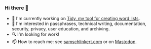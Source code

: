 ### Hi there 👋

<!--
**sts10/sts10** is a ✨ _special_ ✨ repository because its `README.md` (this file) appears on your GitHub profile.

Here are some ideas to get you started:
-->

- 🔭 I'm currently working on [Tidy, my tool for creating word lists](https://github.com/sts10/tidy).
- 📒 I'm interested in passphrases, technical writing, documentation, security, privacy, user education, and archiving.
- 🔍 I'm looking for work!
- 📫 How to reach me: see [samschlinkert.com](https://www.samschlinkert.com/#contact) or on <a rel="me" href="https://hachyderm.io/@schlink">Mastodon</a>.
